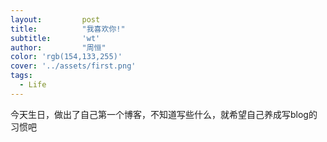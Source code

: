```yaml
---
layout: 		post
title: 			"我喜欢你!"
subtitle: 		'wt'
author: 		"周恒"
color: 'rgb(154,133,255)'  
cover: '../assets/first.png'  
tags:
  - Life
---
```


今天生日，做出了自己第一个博客，不知道写些什么，就希望自己养成写blog的习惯吧

​	

